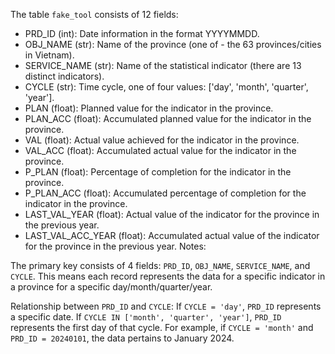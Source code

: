 The table `fake_tool` consists of 12 fields:

- PRD_ID (int): Date information in the format YYYYMMDD.
- OBJ_NAME (str): Name of the province (one of - the 63 provinces/cities in Vietnam).
- SERVICE_NAME (str): Name of the statistical indicator (there are 13 distinct indicators).
- CYCLE (str): Time cycle, one of four values: ['day', 'month', 'quarter', 'year'].
- PLAN (float): Planned value for the indicator in the province.
- PLAN_ACC (float): Accumulated planned value for the indicator in the province.
- VAL (float): Actual value achieved for the indicator in the province.
- VAL_ACC (float): Accumulated actual value for the indicator in the province.
- P_PLAN (float): Percentage of completion for the indicator in the province.
- P_PLAN_ACC (float): Accumulated percentage of completion for the indicator in the province.
- LAST_VAL_YEAR (float): Actual value of the indicator for the province in the previous year.
- LAST_VAL_ACC_YEAR (float): Accumulated actual value of the indicator for the province in the previous year.
Notes:

The primary key consists of 4 fields: `PRD_ID`, `OBJ_NAME`, `SERVICE_NAME`, and `CYCLE`. This means each record represents the data for a specific indicator in a province for a specific day/month/quarter/year.

Relationship between `PRD_ID` and `CYCLE`:
If `CYCLE = 'day'`, `PRD_ID` represents a specific date.
If `CYCLE IN ['month', 'quarter', 'year']`, `PRD_ID` represents the first day of that cycle. For example, if `CYCLE = 'month'` and `PRD_ID = 20240101`, the data pertains to January 2024.